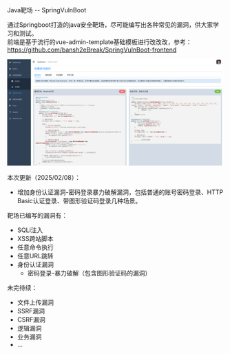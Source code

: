 Java靶场 -- SpringVulnBoot

通过Springboot打造的java安全靶场，尽可能编写出各种常见的漏洞，供大家学习和测试。<br>
前端是基于流行的vue-admin-template基础模板进行改改改，参考：https://github.com/bansh2eBreak/SpringVulnBoot-frontend

![img_1.png](img_1.png)

本次更新（2025/02/08）：
- 增加身份认证漏洞-密码登录暴力破解漏洞，包括普通的账号密码登录、HTTP Basic认证登录、带图形验证码登录几种场景。

靶场已编写的漏洞有：
- SQLi注入
- XSS跨站脚本
- 任意命令执行
- 任意URL跳转
- 身份认证漏洞 
  - 密码登录-暴力破解（包含图形验证码的漏洞）

未完待续：
- 文件上传漏洞
- SSRF漏洞
- CSRF漏洞
- 逻辑漏洞
- 业务漏洞
- ...

